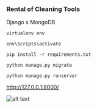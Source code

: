 ### Rental of Cleaning Tools
Django x MongoDB  

<code>virtualenv env</code> 

<code>env\Scripts\activate</code> 

<code>pip install -r requirements.txt</code>  

<code>python manage.py migrate</code>  

<code>python manage.py runserver</code>  

 http://127.0.0.1:8000/
 
![alt text](https://github.com/farhanka/rental-of-cleaning-tool/blob/master/img.png)


